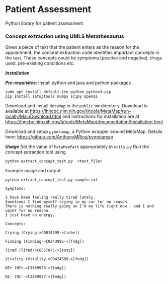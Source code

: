 # Patient Assessment
Python library for patient assessment

### Concept extraction using UMLS Metathesaurus
Given a piece of text that the patient enters as the reason for the appointment, the concept extraction code identifies important concepts in the text. These concepts could be symptoms (positive and negative), drugs used, pre-existing conditions etc.

***Installation***


***Pre-requisites***: Install python and java and python packages 
```
sudo apt install default-jre python python3-pip
pip install setuptools numpy scipy openai 
```


Download and install  `MetaMap` in the `public_mm` directory. Download is available at https://lhncbc.nlm.nih.gov/ii/tools/MetaMap/run-locally/MainDownload.html and instructions for installation are at https://lhncbc.nlm.nih.gov/ii/tools/MetaMap/documentation/Installation.html

Download and setup `pymetamap`, a Python wrapper around MetaMap. Details here: https://github.com/AnthonyMRios/pymetamap

***Usage***
Set the value of `MetaMapPath` appropriately in `utils.py`
Run the concept extraction tool using
```
python extract_concept_test.py  <text_file>
```

Example usage and output:
```
python extract_concept_test.py sample.txt

Symptoms:

I have been feeling really tired lately.
Sometimes I find myself crying in my car for no reason.
There is nothing really going on I’m my life right now - and I and upset for no reason.
I just have no energy.

Concepts:

Crying (Crying->C0010399->[inbe])

Finding (Finding->C0243095->[fndg])

Tired (Tired->C0557875->[sosy])

Vitality (Vitality->C0424589->[fndg])

NI+ (NI+->C3869926->[fndg])

NI- (NI-->C3869927->[fndg])
```
